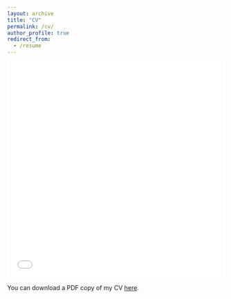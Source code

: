 ```yaml
---
layout: archive
title: "CV"
permalink: /cv/
author_profile: true
redirect_from:
  - /resume
---
```


<iframe src="../files/FQin_CV.pdf" width="100%" height="500" frameborder="no" border="0" marginwidth="0" marginheight="0"></iframe>

You can download a PDF copy of my CV [here](../feiqin/files/FQin_CV.pdf).
